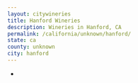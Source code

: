 ```yaml
---
layout: citywineries
title: Hanford Wineries
description: Wineries in Hanford, CA
permalink: /california/unknown/hanford/
state: ca
county: unknown
city: hanford
---
```

-
